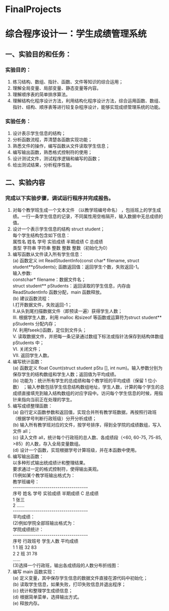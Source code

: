 # FinalProjects
# 综合程序设计一：学生成绩管理系统  
## 一、实验目的和任务：  
### 实验目的：  
1. 练习结构、数组、指针、函数、文件等知识的综合运用；  
2. 理解全局变量、局部变量、静态变量等内容。  
3. 理解顺序表的简单排序算法。  
4. 理解结构化程序设计方法，利用结构化程序设计方法，综合运用函数、数组、指针、结构、顺序表等进行较复杂程序设计，能够实现成绩管理系统的功能。  
### 实验任务：  
1. 设计表示学生信息的结构；  
2. 分析函数流程，弄清楚各函数实现功能；  
3. 熟悉文件的操作，编写函数从文件读取学生信息；  
4. 编写输出函数，熟悉格式控制符的使用；  
5. 设计测试文件，测试程序逻辑和编写的函数；  
6. 给出测试结果，分析程序性能。  
## 二、实验内容  
### 完成以下实验步骤，调试运行程序并完成报告。  
1. 对每个教学班生成一个文本文件 （以教学班编号命名） ，包括班上的学生成绩。一行一条学生信息的记录，不同属性用空格隔开，输入数据中无总成绩的值。
2. 设计一个表示学生信息的结构 struct student；  
每个学生结构包含如下信息：  
属性名 姓名 学号 实验成绩 半期成绩 C 总成绩  
类型 字符串 字符串 整数 整数 整数（初始化为0）  
3. 编写函数从文件读入所有学生信息：  
   (a) 函数定义 int ReadStudentInfo(const char* filename, struct student\*\*pStudents);
函数返回值：返回学生个数，失败返回-1。  
输入参数:  
constchar* filename：数据文件名；  
struct student** pStudents：返回读取的学生信息，内存由 ReadStudentInfo 函数分配，main 函数释放。  
   (b) 建议函数流程：  
I.打开数据文件，失败返回-1；  
II.从头到尾扫描数据文件（即预读一遍）获得学生人数；  
III. 根据学生人数，利用 malloc 和sizeof 等函数或运算符为struct student** pStudents 分配内存；  
IV. 利用fseek()函数，定位到文件头；  
V. 读取数据文件，并把每一条记录通过数组下标法或指针法保存到结构体数组 pStudents 中；  
VI. 关闭文件；  
VII. 返回学生人数。  
4. 编写统计函数：  
   (a) 函数定义 float Count(struct student pStu [], int num)。输入参数分别为保存学生的结构数组和学生人数；返回值为平均成绩。  
   (b) 功能为：统计所有学生的总成绩和每个教学班的平均成绩（保留 1 位小数） ；输入参数包括学生信息结构数组地址，学生人数，计算的每个学生的总成绩直接填充到输入结构数组的对应字段中。访问每个学生信息的时候，用指针来指向当前正在处理的学生。  
5. 编写成绩整理函数：  
   (a) 自行定义函数参数和返回值，实现合并所有教学班数据，再按照行政班（根据学号判断行政班级）分开分析成绩；  
   (b) 输入所有教学班对应的文件，按学号排序，得到全学院的成绩数组，写入文件 all；  
   (c) 读入文件 all，统计每个行政班的总人数、各成绩段（<60, 60-75, 75-85, >85）的人数，存入全局变量数组。  
   (d) 设计一个函数，实现根据学号计算班级，并在本函数中使用。  
6. 编写输出函数：  
以多种形式输出统成绩计和整理结果。  
要求通过一定的格式控制符，使得输出美观。  
   (1)例如某个教学班输出格式为：  
教学班编号：  
\-------------------------------------  
序号 姓名 学号 实验成绩 半期成绩 C 总成绩  
1 张三  
2 ......  
\-------------------------------------  
平均成绩：  
   (2)例如学院全部班输出格式为：  
学院成绩统计：  
\-------------------------------------  
序号 行政班号 学生人数 平均成绩  
1 1 班 32 83  
2 2 班 31 78  
......  
   (3)选择一个行政班，输出各成绩段的人数分布折线图：  
7. 编写 main 函数实现：  
   (a) 定义变量，其中保存学生信息的数据文件直接在源代码中初始化；  
   (b) 读取学生信息，如果失败，打印失败信息并退出程序；  
   (c) 统计和整理学生成绩信息；  
   (d) 根据简单菜单，选择输出方式。  
   (e) 释放内存。  
